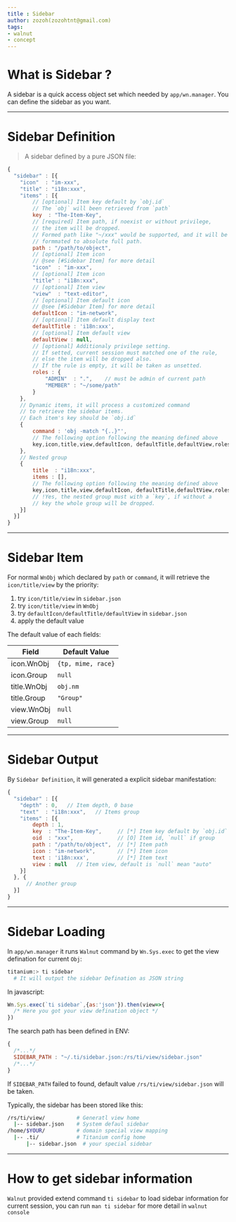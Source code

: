```yaml
---
title : Sidebar
author: zozoh(zozohtnt@gmail.com)
tags:
- walnut
- concept
---
```


# What is Sidebar ?

A sidebar is a quick access object set which needed by `app/wn.manager`. You can define the sidebar as you want.

-------------------------------------------------
# Sidebar Definition

> A sidebar defined by a pure JSON file:

```js
{
  "sidebar" : [{
    "icon"  : "im-xxx",
    "title" : "i18n:xxx",
    "items" : [{
        // [optional] Item key default by `obj.id`
        // The `obj` will been retrieved from `path`
        key  : "The-Item-Key",
        // [required] Item path, if noexist or without privilege,
        // the item will be dropped.
        // Formed path like "~/xxx" would be supported, and it will be
        // formmated to absolute full path.
        path : "/path/to/object",
        // [optional] Item icon 
        // @see [#Sidebar Item] for more detail
        "icon"  : "im-xxx",
        // [optional] Item icon
        "title" : "i18n:xxx",
        // [optional] Item view
        "view"  : "text-editor",
        // [optional] Item default icon
        // @see [#Sidebar Item] for more detail
        defaultIcon : "im-network",
        // [optional] Item default display text
        defaultTitle : 'i18n:xxx',
        // [optional] Item default view
        defaultView : null,
        // [optional] Additionaly privilege setting. 
        // If setted, current session must matched one of the rule,
        // else the item will be dropped also.
        // If the rule is empty, it will be taken as unsetted.
        roles : {
            "ADMIN"  : ".",    // must be admin of current path
            "MEMBER" : "~/some/path"
        }
    },
    // Dynamic items, it will process a customized command
    // to retrieve the sidebar items.
    // Each item's key should be `obj.id`
    {
        command : 'obj -match "{..}"',
        // The following option following the meaning defined above
        key,icon,title,view,defaultIcon, defaultTitle,defaultView,roles
    },
    // Nested group
    {
        title  : "i18n:xxx",
        items : [],
        // The following option following the meaning defined above
        key,icon,title,view,defaultIcon, defaultTitle,defaultView,roles
        // !Yes, the nested group must with a `key`, if without a
        // key the whole group will be dropped.
    }]
  }]
}
```

-------------------------------------------------
# Sidebar Item

For normal `WnObj` which declared by `path` or `command`, it will retrieve the `icon/title/view` by the priority:

1. try `icon/title/view` in `sidebar.json`
2. try `icon/title/view` in `WnObj`
3. try `defaultIcon/defaultTitle/defaultView` in `sidebar.json`
4. apply the default value

The default value of each fields:

Field            | Default Value
-----------------|------------------------------------
icon.WnObj | `{tp, mime, race}`
icon.Group  | `null`
title.WnObj  | `obj.nm`
title.Group   | `"Group"`
view.WnObj | `null`
view.Group  | `null`

-------------------------------------------------
# Sidebar Output

By `Sidebar Definition`, it will generated a explicit sidebar manifestation:

```js
{
  "sidebar" : [{
    "depth" : 0,   // Item depth, 0 base
    "text"  : "i18n:xxx",   // Items group
    "items" : [{
        depth : 1,
        key  : "The-Item-Key",     // [*] Item key default by `obj.id`
        oid  : "xxx",              // [O] Item id, `null` if group
        path : "/path/to/object",  // [*] Item path
        icon : "im-network",       // [*] Item icon
        text : 'i18n:xxx',         // [*] Item text
        view : null   // Item view, default is `null` mean "auto"
    }]
  }, {
      // Another group
  }]
}
```

-------------------------------------------------
# Sidebar Loading

In `app/wn.manager` it runs `Walnut` command by `Wn.Sys.exec` to
get the view defination for current `Obj`: 

```bash
titanium:> ti sidebar
  # It will output the sidebar Defination as JSON string
```

In javascript:

```js
Wn.Sys.exec(`ti sidebar`,{as:'json'}).then(view=>{
  /* Here you got your view defination object */
})
```

The search path has been defined in ENV:

```js
{
  /*...*/
  SIDEBAR_PATH : "~/.ti/sidebar.json:/rs/ti/view/sidebar.json"
  /*...*/
}
```

If `SIDEBAR_PATH` failed to found, default value `/rs/ti/view/sidebar.json` will be taken.

Typically, the sidebar has been stored like this:

```bash
/rs/ti/view/          # Generatl view home
  |-- sidebar.json    # System defaul sidebar
/home/$YOUR/          # domain special view mapping
  |-- .ti/            # Titanium config home
      |-- sidebar.json  # your special sidebar
```

-------------------------------------------------
# How to get sidebar information

`Walnut` provided extend command `ti sidebar` to load sidebar information for current session, you can run `man ti sidebar` for more detail in `walnut console`